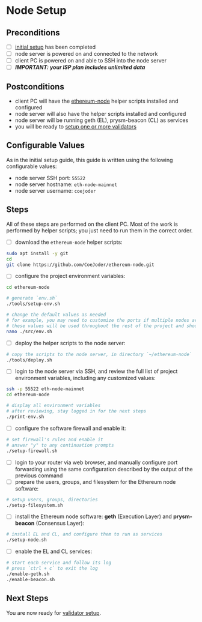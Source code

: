 # Node Setup

## Preconditions
- [ ] [initial setup](./initial-setup.md) has been completed
- [ ] node server is powered on and connected to the network
- [ ] client PC is powered on and able to SSH into the node server
- [ ] ***IMPORTANT: your ISP plan includes unlimited data***

## Postconditions
- client PC will have the [ethereum-node](https://github.com/CoeJoder/ethereum-node) helper scripts installed and configured
- node server will also have the helper scripts installed and configured
- node server will be running geth (EL), prysm-beacon (CL) as services
- you will be ready to [setup one or more validators](./validator-setup.md)

## Configurable Values
As in the initial setup guide, this guide is written using the following configurable values:
- node server SSH port: `55522`
- node server hostname: `eth-node-mainnet`
- node server username: `coejoder`

## Steps

All of these steps are performed on the client PC.  Most of the work is performed by helper scripts; you just need to run them in the correct order.

- [ ] download the `ethereum-node` helper scripts:
```bash
sudo apt install -y git
cd
git clone https://github.com/CoeJoder/ethereum-node.git
```

- [ ] configure the project environment variables:

```bash
cd ethereum-node

# generate `env.sh`
./tools/setup-env.sh

# change the default values as needed
# for example, you may need to customize the ports if multiple nodes are connected to the same router
# these values will be used throughout the rest of the project and should only be set this once
nano ./src/env.sh
```

- [ ] deploy the helper scripts to the node server:

```bash
# copy the scripts to the node server, in directory `~/ethereum-node`
./tools/deploy.sh
```

- [ ] login to the node server via SSH, and review the full list of project environment variables, including any customized values:

```bash
ssh -p 55522 eth-node-mainnet
cd ethereum-node

# display all environment variables
# after reviewing, stay logged in for the next steps
./print-env.sh
```

- [ ] configure the software firewall and enable it:

```bash
# set firewall's rules and enable it
# answer "y" to any continuation prompts
./setup-firewall.sh
```

- [ ] login to your router via web browser, and manually configure port forwarding using the same configuration described by the output of the previous command
- [ ] prepare the users, groups, and filesystem for the Ethereum node software:

```bash
# setup users, groups, directories
./setup-filesystem.sh
```

- [ ] install the Ethereum node software: **geth** (Execution Layer) and **prysm-beacon** (Consensus Layer):

```bash
# install EL and CL, and configure them to run as services
./setup-node.sh
```

- [ ] enable the EL and CL services:

```bash
# start each service and follow its log
# press `ctrl + c` to exit the log
./enable-geth.sh
./enable-beacon.sh
```

## Next Steps
You are now ready for [validator setup](./validator-setup.md).
